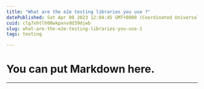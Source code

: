 ```yaml
---
title: "What are the e2e testing libraries you use ?"
datePublished: Sat Apr 08 2023 12:04:45 GMT+0000 (Coordinated Universal Time)
cuid: clg7xhtlh00wkpxnvdd39djwb
slug: what-are-the-e2e-testing-libraries-you-use-1
tags: testing

---
```


# You can put Markdown here.
***
